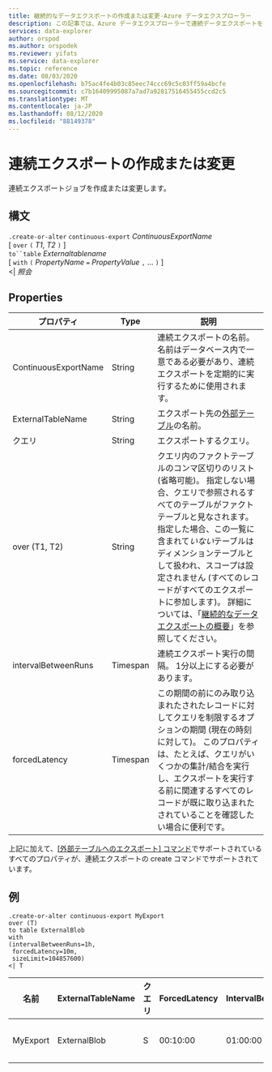 ```yaml
---
title: 継続的なデータエクスポートの作成または変更-Azure データエクスプローラー
description: この記事では、Azure データエクスプローラーで連続データエクスポートを作成または変更する方法について説明します。
services: data-explorer
author: orspod
ms.author: orspodek
ms.reviewer: yifats
ms.service: data-explorer
ms.topic: reference
ms.date: 08/03/2020
ms.openlocfilehash: b75ac4fe4b03c85eec74ccc69c5c03ff59a4bcfe
ms.sourcegitcommit: c7b16409995087a7ad7a92817516455455ccd2c5
ms.translationtype: MT
ms.contentlocale: ja-JP
ms.lasthandoff: 08/12/2020
ms.locfileid: "88149378"
---
```

# <a name="create-or-alter-continuous-export"></a>連続エクスポートの作成または変更

連続エクスポートジョブを作成または変更します。

## <a name="syntax"></a>構文

`.create-or-alter` `continuous-export` *ContinuousExportName* <br>
[ `over` `(` *T1*, *T2* `)` ] <br>
`to``table` *Externaltablename* <br> [ `with` `(` *PropertyName* `=` *PropertyValue* `,` ... `)` ]<br>
\<| *照会*

## <a name="properties"></a>Properties

| プロパティ             | Type     | 説明   |
|----------------------|----------|---------------------------------------|
| ContinuousExportName | String   | 連続エクスポートの名前。 名前はデータベース内で一意である必要があり、連続エクスポートを定期的に実行するために使用されます。      |
| ExternalTableName    | String   | エクスポート先の[外部テーブル](../externaltables.md)の名前。  |
| クエリ                | String   | エクスポートするクエリ。  |
| over (T1, T2)        | String   | クエリ内のファクトテーブルのコンマ区切りのリスト (省略可能)。 指定しない場合、クエリで参照されるすべてのテーブルがファクトテーブルと見なされます。 指定した場合、この一覧に含まれて*いない*テーブルはディメンションテーブルとして扱われ、スコープは設定されません (すべてのレコードがすべてのエクスポートに参加します)。 詳細については、「[継続的なデータエクスポートの概要](continuous-data-export.md)」を参照してください。 |
| intervalBetweenRuns  | Timespan | 連続エクスポート実行の間隔。 1分以上にする必要があります。   |
| forcedLatency        | Timespan | この期間の前にのみ取り込まれたされたレコードに対してクエリを制限するオプションの期間 (現在の時刻に対して)。 このプロパティは、たとえば、クエリがいくつかの集計/結合を実行し、エクスポートを実行する前に関連するすべてのレコードが既に取り込まれたされていることを確認したい場合に便利です。

上記に加えて、[[外部テーブルへのエクスポート] コマンド](export-data-to-an-external-table.md)でサポートされているすべてのプロパティが、連続エクスポートの create コマンドでサポートされています。 

## <a name="example"></a>例

```kusto
.create-or-alter continuous-export MyExport
over (T)
to table ExternalBlob
with
(intervalBetweenRuns=1h, 
 forcedLatency=10m, 
 sizeLimit=104857600)
<| T
```

| 名前     | ExternalTableName | クエリ | ForcedLatency | IntervalBetweenRuns | CursorScopedTables         | ExportProperties                   |
|----------|-------------------|-------|---------------|---------------------|----------------------------|------------------------------------|
| MyExport | ExternalBlob      | S     | 00:10:00      | 01:00:00            | [<br>  "[' DB ']。[S '] "<br>] | {<br>  "SizeLimit": 104857600<br>} |
